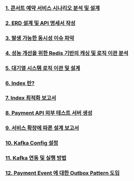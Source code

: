 ### [1. 콘서트 예약 서비스 시나리오 분석 및 설계](https://github.com/JlnHyeok/Concert/blob/main/docs/step5.md)

### [2. ERD 설계 및 API 명세서 작성](https://github.com/JlnHyeok/Concert/blob/main/docs/step6.md)

### [3. 발생 가능한 동시성 이슈 파악](https://github.com/JlnHyeok/Concert/blob/main/docs/step11.md)

### [4. 성능 개선을 위한 Redis 기반의 캐싱 및 로직 이관 분석](https://github.com/JlnHyeok/Concert/blob/main/docs/step13.md)

### [5. 대기열 시스템 로직 이관 및 설계](https://github.com/JlnHyeok/Concert/blob/main/docs/step14.md)

### [6. Index 란?](https://github.com/JlnHyeok/Concert/blob/main/docs/step15-1.md)

### [7. Index 최적화 보고서](https://github.com/JlnHyeok/Concert/blob/main/docs/step15-2.md)

### [8. Payment API 외부 테스트 서버 생성](https://github.com/JlnHyeok/Concert/blob/main/docs/step16-1.md)

### [9. 서비스 확장에 따른 설계 보고서](https://github.com/JlnHyeok/Concert/blob/main/docs/step16-2.md)

### [10. Kafka Config 설정](https://github.com/JlnHyeok/Concert/blob/main/docs/step17-1.md)

### [11. Kafka 연동 및 실행 방법](https://github.com/JlnHyeok/Concert/blob/main/docs/step17-2.md)

### [12. Payment Event 에 대한 Outbox Pattern 도입](https://github.com/JlnHyeok/Concert/blob/main/docs/step18.md)

